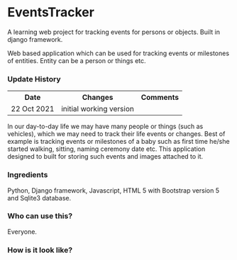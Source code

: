 # EventsTracker
A learning web project for tracking events for persons or objects.
Built in django framework.

Web based application which can be used for tracking events or milestones of entities.
Entity can be a person or things etc.


<h3> Update History </h3>
<table>
  <tr>
    <th> Date</th>
    <th> Changes</th>
    <th> Comments</th>
  </tr>
  <tr>
    <td> 22 Oct 2021</td>
    <td> initial working version </td>
    <td></td>
  </tr>
 </table>


In our day-to-day life we may have many people or things (such as vehicles), which we may need to track their life events or changes.
Best of example is tracking events or milestones of a baby such as first time he/she started walking, sitting, naming ceremony date etc.
This application designed to built for storing such events and images attached to it.

<h3> Ingredients </h3>
Python, Django framework, Javascript, HTML 5 with Bootstrap version 5 and Sqlite3 database.

 
<h3> Who can use this? </h3>
Everyone.
 
 
<h3> How is it look like? <?h3>
 
 
 
  
